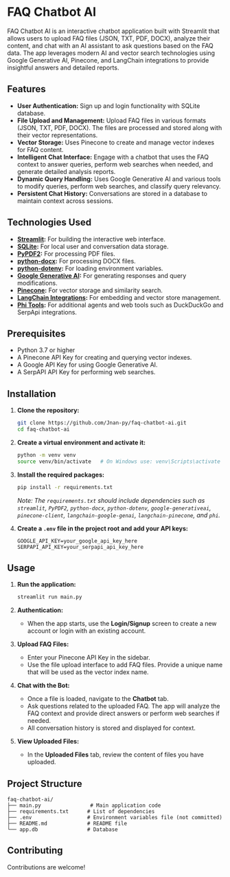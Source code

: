 # FAQ Chatbot AI

FAQ Chatbot AI is an interactive chatbot application built with Streamlit that allows users to upload FAQ files (JSON, TXT, PDF, DOCX), analyze their content, and chat with an AI assistant to ask questions based on the FAQ data. The app leverages modern AI and vector search technologies using Google Generative AI, Pinecone, and LangChain integrations to provide insightful answers and detailed reports.

## Features

- **User Authentication:** Sign up and login functionality with SQLite database.
- **File Upload and Management:** Upload FAQ files in various formats (JSON, TXT, PDF, DOCX). The files are processed and stored along with their vector representations.
- **Vector Storage:** Uses Pinecone to create and manage vector indexes for FAQ content.
- **Intelligent Chat Interface:** Engage with a chatbot that uses the FAQ context to answer queries, perform web searches when needed, and generate detailed analysis reports.
- **Dynamic Query Handling:** Uses Google Generative AI and various tools to modify queries, perform web searches, and classify query relevancy.
- **Persistent Chat History:** Conversations are stored in a database to maintain context across sessions.

## Technologies Used

- **[Streamlit](https://streamlit.io/):** For building the interactive web interface.
- **[SQLite](https://www.sqlite.org/):** For local user and conversation data storage.
- **[PyPDF2](https://pypi.org/project/PyPDF2/):** For processing PDF files.
- **[python-docx](https://pypi.org/project/python-docx/):** For processing DOCX files.
- **[python-dotenv](https://pypi.org/project/python-dotenv/):** For loading environment variables.
- **[Google Generative AI](https://developers.generativeai.google/):** For generating responses and query modifications.
- **[Pinecone](https://www.pinecone.io/):** For vector storage and similarity search.
- **[LangChain Integrations](https://python.langchain.com/):** For embedding and vector store management.
- **[Phi Tools](https://github.com/phi-ai):** For additional agents and web tools such as DuckDuckGo and SerpApi integrations.

## Prerequisites

- Python 3.7 or higher
- A Pinecone API Key for creating and querying vector indexes.
- A Google API Key for using Google Generative AI.
- A SerpAPI API Key for performing web searches.

## Installation

1. **Clone the repository:**

   ```bash
   git clone https://github.com/Jnan-py/faq-chatbot-ai.git
   cd faq-chatbot-ai
   ```

2. **Create a virtual environment and activate it:**

   ```bash
   python -m venv venv
   source venv/bin/activate   # On Windows use: venv\Scripts\activate
   ```

3. **Install the required packages:**

   ```bash
   pip install -r requirements.txt
   ```

   _Note: The `requirements.txt` should include dependencies such as `streamlit`, `PyPDF2`, `python-docx`, `python-dotenv`, `google-generativeai`, `pinecone-client`, `langchain-google-genai`, `langchain-pinecone`, and `phi`._

4. **Create a `.env` file in the project root and add your API keys:**

   ```env
   GOOGLE_API_KEY=your_google_api_key_here
   SERPAPI_API_KEY=your_serpapi_api_key_here
   ```

## Usage

1. **Run the application:**

   ```bash
   streamlit run main.py
   ```

2. **Authentication:**
   - When the app starts, use the **Login/Signup** screen to create a new account or login with an existing account.
3. **Upload FAQ Files:**
   - Enter your Pinecone API Key in the sidebar.
   - Use the file upload interface to add FAQ files. Provide a unique name that will be used as the vector index name.
4. **Chat with the Bot:**

   - Once a file is loaded, navigate to the **Chatbot** tab.
   - Ask questions related to the uploaded FAQ. The app will analyze the FAQ context and provide direct answers or perform web searches if needed.
   - All conversation history is stored and displayed for context.

5. **View Uploaded Files:**
   - In the **Uploaded Files** tab, review the content of files you have uploaded.

## Project Structure

```
faq-chatbot-ai/
├── main.py                # Main application code
├── requirements.txt      # List of dependencies
├── .env                  # Environment variables file (not committed)
├── README.md             # README file
└── app.db                # Database
```

## Contributing

Contributions are welcome!
